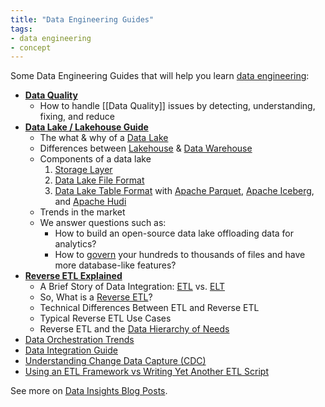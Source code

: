 ```yaml
---
title: "Data Engineering Guides"
tags:
- data engineering
- concept
---
```


Some Data Engineering Guides that will help you learn [data engineering](term/data%20engineering.md):

- **[Data Quality](https://airbyte.com/blog/data-quality-issues)**
	- How to handle [[Data Quality]] issues by detecting, understanding, fixing, and reduce
- **[Data Lake / Lakehouse Guide](https://airbyte.com/blog/data-lake-lakehouse-guide-powered-by-table-formats-delta-lake-iceberg-hudi)**
	- The what & why of a [Data Lake](term/data%20lake.md)
	- Differences between [Lakehouse](term/data%20lakehouse.md) & [Data Warehouse](term/data%20warehouse.md)
	- Components of a data lake
		1. [Storage Layer](term/storage%20layer%20object%20store.md)
		2. [Data Lake File Format](term/data%20lake%20file%20format.md)
		3. [Data Lake Table Format](term/data%20lake%20table%20format.md) with [Apache Parquet](term/apache%20parquet.md), [Apache Iceberg](term/apache%20iceberg.md), and [Apache Hudi](term/apache%20hudi.md)
	- Trends in the market
	- We answer questions such as:
		- How to build an open-source data lake offloading data for analytics?
		- How to [govern](term/data%20governance.md) your hundreds to thousands of files and have more database-like features?
- **[Reverse ETL Explained](https://airbyte.com/blog/reverse-etl)**
	- A Brief Story of Data Integration: [ETL](term/etl.md) vs. [ELT](term/elt.md)
	- So, What is a [Reverse ETL](term/reverse%20etl.md)?
	- Technical Differences Between ETL and Reverse ETL
	- Typical Reverse ETL Use Cases
	- Reverse ETL and the [Data Hierarchy of Needs](term/data%20hierarchy%20of%20needs.md)
- [Data Orchestration Trends](https://airbyte.com/blog/data-orchestration-trends)
- [Data Integration Guide](https://airbyte.com/blog/data-integration)
- [Understanding Change Data Capture (CDC)](https://airbyte.com/blog/change-data-capture-definition-methods-and-benefits)
- [Using an ETL Framework vs Writing Yet Another ETL Script](https://airbyte.com/blog/etl-framework-vs-etl-script)

See more on [Data Insights Blog Posts](https://airbyte.com/blog-categories/data-insights).